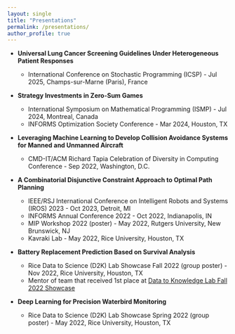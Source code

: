 ```yaml
---
layout: single
title: "Presentations"
permalink: /presentations/
author_profile: true
---
```


* **Universal Lung Cancer Screening Guidelines Under Heterogeneous Patient Responses**
  * International Conference on Stochastic Programming (ICSP) - Jul 2025, Champs-sur-Marne (Paris), France

* **Strategy Investments in Zero-Sum Games**
  * International Symposium on Mathematical Programming (ISMP) - Jul 2024, Montreal, Canada
  * INFORMS Optimization Society Conference - Mar 2024, Houston, TX

* **Leveraging Machine Learning to Develop Collision Avoidance Systems for Manned and Unmanned Aircraft**
  * CMD-IT/ACM Richard Tapia Celebration of Diversity in Computing Conference - Sep 2022, Washington, D.C.

* **A Combinatorial Disjunctive Constraint Approach to Optimal Path Planning**
  * IEEE/RSJ International Conference on Intelligent Robots and Systems (IROS) 2023 - Oct 2023, Detroit, MI
  * INFORMS Annual Conference 2022 - Oct 2022, Indianapolis, IN
  * MIP Workshop 2022 (poster) - May 2022, Rutgers University, New Brunswick, NJ
  * Kavraki Lab - May 2022, Rice University, Houston, TX

* **Battery Replacement Prediction Based on Survival Analysis**
  * Rice Data to Science (D2K) Lab Showcase Fall 2022 (group poster) - Nov 2022, Rice University, Houston, TX
  * Mentor of team that received 1st place at [Data to Knowledge Lab Fall 2022 Showcase](https://d2k.rice.edu/news/battery-replacement-model-epilepsy-device-wins-d2k-fall-2022-showcase)

* **Deep Learning for Precision Waterbird Monitoring**
  * Rice Data to Science (D2K) Lab Showcase Spring 2022 (group poster) - May 2022, Rice University, Houston, TX

